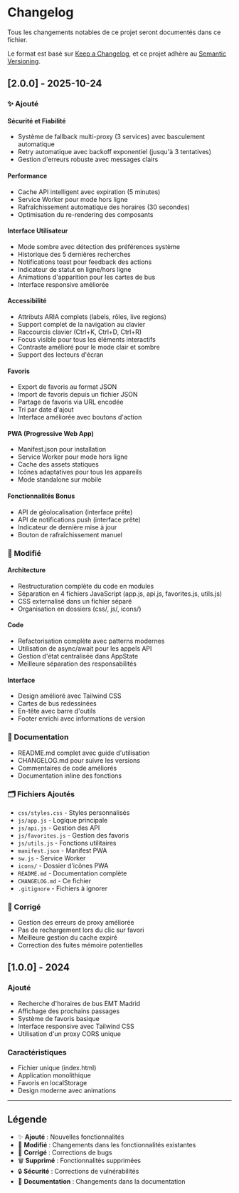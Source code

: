 # Changelog

Tous les changements notables de ce projet seront documentés dans ce fichier.

Le format est basé sur [Keep a Changelog](https://keepachangelog.com/fr/1.0.0/),
et ce projet adhère au [Semantic Versioning](https://semver.org/lang/fr/).

## [2.0.0] - 2025-10-24

### ✨ Ajouté

#### Sécurité et Fiabilité
- Système de fallback multi-proxy (3 services) avec basculement automatique
- Retry automatique avec backoff exponentiel (jusqu'à 3 tentatives)
- Gestion d'erreurs robuste avec messages clairs

#### Performance
- Cache API intelligent avec expiration (5 minutes)
- Service Worker pour mode hors ligne
- Rafraîchissement automatique des horaires (30 secondes)
- Optimisation du re-rendering des composants

#### Interface Utilisateur
- Mode sombre avec détection des préférences système
- Historique des 5 dernières recherches
- Notifications toast pour feedback des actions
- Indicateur de statut en ligne/hors ligne
- Animations d'apparition pour les cartes de bus
- Interface responsive améliorée

#### Accessibilité
- Attributs ARIA complets (labels, rôles, live regions)
- Support complet de la navigation au clavier
- Raccourcis clavier (Ctrl+K, Ctrl+D, Ctrl+R)
- Focus visible pour tous les éléments interactifs
- Contraste amélioré pour le mode clair et sombre
- Support des lecteurs d'écran

#### Favoris
- Export de favoris au format JSON
- Import de favoris depuis un fichier JSON
- Partage de favoris via URL encodée
- Tri par date d'ajout
- Interface améliorée avec boutons d'action

#### PWA (Progressive Web App)
- Manifest.json pour installation
- Service Worker pour mode hors ligne
- Cache des assets statiques
- Icônes adaptatives pour tous les appareils
- Mode standalone sur mobile

#### Fonctionnalités Bonus
- API de géolocalisation (interface prête)
- API de notifications push (interface prête)
- Indicateur de dernière mise à jour
- Bouton de rafraîchissement manuel

### 🔧 Modifié

#### Architecture
- Restructuration complète du code en modules
- Séparation en 4 fichiers JavaScript (app.js, api.js, favorites.js, utils.js)
- CSS externalisé dans un fichier séparé
- Organisation en dossiers (css/, js/, icons/)

#### Code
- Refactorisation complète avec patterns modernes
- Utilisation de async/await pour les appels API
- Gestion d'état centralisée dans AppState
- Meilleure séparation des responsabilités

#### Interface
- Design amélioré avec Tailwind CSS
- Cartes de bus redessinées
- En-tête avec barre d'outils
- Footer enrichi avec informations de version

### 📝 Documentation
- README.md complet avec guide d'utilisation
- CHANGELOG.md pour suivre les versions
- Commentaires de code améliorés
- Documentation inline des fonctions

### 🗂️ Fichiers Ajoutés
- `css/styles.css` - Styles personnalisés
- `js/app.js` - Logique principale
- `js/api.js` - Gestion des API
- `js/favorites.js` - Gestion des favoris
- `js/utils.js` - Fonctions utilitaires
- `manifest.json` - Manifest PWA
- `sw.js` - Service Worker
- `icons/` - Dossier d'icônes PWA
- `README.md` - Documentation complète
- `CHANGELOG.md` - Ce fichier
- `.gitignore` - Fichiers à ignorer

### 🐛 Corrigé
- Gestion des erreurs de proxy améliorée
- Pas de rechargement lors du clic sur favori
- Meilleure gestion du cache expiré
- Correction des fuites mémoire potentielles

## [1.0.0] - 2024

### Ajouté
- Recherche d'horaires de bus EMT Madrid
- Affichage des prochains passages
- Système de favoris basique
- Interface responsive avec Tailwind CSS
- Utilisation d'un proxy CORS unique

### Caractéristiques
- Fichier unique (index.html)
- Application monolithique
- Favoris en localStorage
- Design moderne avec animations

---

## Légende

- ✨ **Ajouté** : Nouvelles fonctionnalités
- 🔧 **Modifié** : Changements dans les fonctionnalités existantes
- 🐛 **Corrigé** : Corrections de bugs
- 🗑️ **Supprimé** : Fonctionnalités supprimées
- 🔒 **Sécurité** : Corrections de vulnérabilités
- 📝 **Documentation** : Changements dans la documentation
